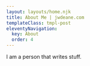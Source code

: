 ```yaml
---
layout: layouts/home.njk
title: About Me | jwdeane.com
templateClass: tmpl-post
eleventyNavigation:
  key: About
  order: 4
---
```


I am a person that writes stuff.
